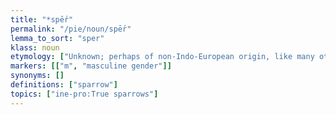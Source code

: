 ```yaml
---
title: "*spḗr"
permalink: "/pie/noun/spḗr"
lemma_to_sort: "sper"
klass: noun
etymology: ["Unknown; perhaps of non-Indo-European origin, like many other bird names."]
markers: [["m", "masculine gender"]]
synonyms: []
definitions: ["sparrow"]
topics: ["ine-pro:True sparrows"]
---
```

